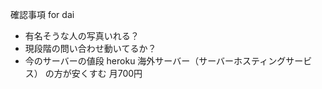 確認事項 for dai
- 有名そうな人の写真いれる？
- 現段階の問い合わせ動いてるか？
- 今のサーバーの値段 heroku 海外サーバー（サーバーホスティングサービス） の方が安くすむ 月700円